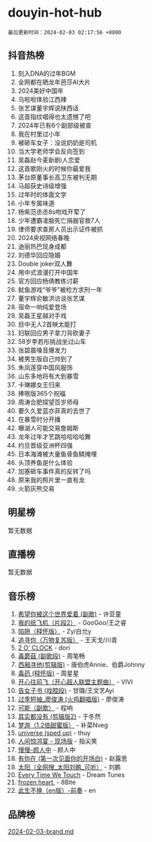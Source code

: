 # douyin-hot-hub

`最后更新时间：2024-02-03 02:17:56 +0800`

## 抖音热榜

1. 刻入DNA的过年BGM
1. 全网都在晒龙年芭莎AI大片
1. 2024美好中国年
1. 乌啦啦体验江西辣
1. 张艺谋董宇辉说陕西话
1. 这首指纹唱得也太遗憾了吧
1. 2024年已有6个副部级被查
1. 我在村里过小年
1. 被砸车女子：没说奶奶是司机
1. 当大学老师学会反向签到
1. 吴磊赵今麦新剧i人恋爱
1. 这首歌刚火的时候你最爱我
1. 茅台原董事长高卫东被判无期
1. 马超获史诗级增强
1. 过年时的体面文学
1. 小年专属味道
1. 杨紫范丞丞8s吻戏开荤了
1. 少年遭霸凌脑死亡捐器官救7人
1. 律师要求查房人员出示证件被抓
1. 2024央视网络春晚
1. 迪丽热巴现身成都
1. 刘德华回应隐婚
1. Double joker双人舞
1. 用中式浪漫打开中国年
1. 官方回应杨倩教练讨薪
1. 鱿鱼游戏“爷爷”被检方求刑一年
1. 董宇辉俞敏洪访谈张艺谋
1. 宿命一响纯爱登场
1. 吴磊王星越对手戏
1. 目中无人2首映太能打
1. 妇联回应男子拿刀背砍妻子
1. 58岁李若彤挑战坐过山车
1. 张碧晨嗓音爆发力
1. 被男生版自己帅到了
1. 朱凤莲穿中国风服饰
1. 山东多地将有大到暴雪
1. 卡琳娜女王归来
1. 捧哏版365个祝福
1. 周涛合肥探望百岁师母
1. 要久久爱蓝亦菲真的去世了
1. 在暴雪时分开播
1. 曝湖人可能交易詹姆斯
1. 龙年过年才艺跳哈哈哈哈舞
1. 约旦晋级亚洲杯四强
1. 日本海滩被大量鱼骨鱼鳞掩埋
1. 头顶养鱼是什么体验
1. 加塞砸车事件真的反转了吗
1. 原来我的照片里一直有龙
1. 火箭灰熊交易

## 明星榜

暂无数据

## 直播榜

暂无数据

## 音乐榜

1. [希望你被这个世界爱着 (副歌)](https://sf3-cdn-tos.douyinstatic.com/obj/tos-cn-ve-2774/oUHCmWQfZlE3QQBKBeD8rCFLpJzPgCpImhsxMt) - 许亚童
1. [我的纸飞机（片段2）](https://sf3-cdn-tos.douyinstatic.com/obj/tos-cn-ve-2774/oM2ZrKcg2CD5AeRB2gkeXOFB1IxAGJdZPazYHf) - GooGoo/王之睿
1. [陷阱（释怀版）](https://sf3-cdn-tos.douyinstatic.com/obj/tos-cn-ve-2774/oE8C21LeZrzKLDFfQYgMzx4GAIHageG5IzayY7) - Zy/白允y
1. [追寻你（万物复苏版）](https://sf5-hl-cdn-tos.douyinstatic.com/obj/tos-cn-ve-2774/oYeAZJsbjIDit9APmBg8u6uDUQnHmoCf3gbo74) - 王天戈/川青
1. [2 O' CLOCK](https://sf3-cdn-tos.douyinstatic.com/obj/tos-cn-ve-2774/oIUBICeqlYQHTigCBOnCMlwBZJkgiBjt1oDfbg) - dori
1. [毒蘑菇 (副歌段)](https://sf3-cdn-tos.douyinstatic.com/obj/tos-cn-ve-2774/ocDEUsfdLjxnlFXtfogBCiQCEqYB7QZgZ8VViM) - 周笔畅
1. [西厢寻他(剪辑版)](https://sf5-hl-cdn-tos.douyinstatic.com/obj/tos-cn-ve-2774/oUsAVfAQKlRNxEv5qxvIB8o5qmIWUcXbzJKJhw) - 唐伯虎Annie、伯爵Johnny
1. [毒药 (释怀版)](https://sf5-hl-cdn-tos.douyinstatic.com/obj/tos-cn-ve-2774/oYILMEAzspdZBIzy4frJNB8ZHPHWAhiwowd4Ad) - 周星星
1. [开心往前飞（开心超人联盟主题曲）](https://sf3-cdn-tos.douyinstatic.com/obj/tos-cn-ve-2774/9d8fb7c82cf1421fb93a9fe925275e0a) - VIVI
1. [告女子书 (戏腔段)](https://sf3-cdn-tos.douyinstatic.com/obj/tos-cn-ve-2774/osCCzFxWgstBDi92ZfBB4ht7gQENBmQMAl0eI6) - 甘璐/王文艺Ayi
1. [过季短袖_廖俊涛 (火鸡翻唱版)](https://sf5-hl-cdn-tos.douyinstatic.com/obj/tos-cn-ve-2774/ogQVJl0tRBKxQgZji7YClFEBrVDeHpPTWfCZbQ) - 廖俊涛
1. [可能（副歌）](https://sf5-hl-cdn-tos.douyinstatic.com/obj/tos-cn-ve-2774/cde1731888894259b333569393c2fb51) - 程响
1. [其实都没有 (剪辑版2)](https://sf5-hl-cdn-tos.douyinstatic.com/obj/tos-cn-ve-2774/oEBNQenHZtBhxYjGgUDQk0BCHTigQafgFlbQ7k) - 于冬然
1. [梦游（1.2倍甜蜜版）](https://sf6-cdn-tos.douyinstatic.com/obj/tos-cn-ve-2774/o4gyAUm8hwufoEABmwVIiQtHsFuGzAEEWtNMzo) - 补菜Nveg
1. [universe (sped up)](https://sf6-cdn-tos.douyinstatic.com/obj/tos-cn-ve-2774/oIQnurQLDCsdYeegkM4CKuVb23MZBXtX6QB8bv) - thuy
1. [人间惊鸿宴 - 现场版](https://sf3-cdn-tos.douyinstatic.com/obj/tos-cn-ve-2774/osF4mrPePAf2Yv8Wfr5fATCHZwL5h1QiGQAKwz) - 指尖笑
1. [慢慢-颜人中](https://sf3-cdn-tos.douyinstatic.com/obj/tos-cn-ve-2774/ocjHNfBXdBxQNC8ZGAeoLMFTUgtBg8bkExunDC) - 颜人中
1. [有你在 (第一次见面你的开场白)](https://sf5-hl-cdn-tos.douyinstatic.com/obj/tos-cn-ve-2774/oAthrQ3ClJBfI57uBoFEgNDYtNCZ0TSYQQfxQ0) - 赵露思
1. [太阳（全网搜_太阳刘鹏_可听）](https://sf5-hl-cdn-tos.douyinstatic.com/obj/tos-cn-ve-2774/ogWbyIQnlBFImVbeDocRdCIYtBHlbJXgfZMvgz) - 刘鹏
1. [Every Time We Touch](https://sf5-hl-cdn-tos.douyinstatic.com/obj/tos-cn-ve-2774/ogN6lUKQeBBfEVhIOMikG1CcJjugxk1tztZyhP) - Dream Tunes
1. [frozen heart.](https://sf5-hl-cdn-tos.douyinstatic.com/obj/tos-cn-ve-2774/oIIWJfyjIACZA9zQMtnJ6hQQhFC4vhCupoRBsO) - 8Bite
1. [此生不换（en版）-前奏](https://sf6-cdn-tos.douyinstatic.com/obj/tos-cn-ve-2774/oMDvUGwhKrKYDEqXiMYEwxZqBWIJFA92CiLAO) - en

## 品牌榜

[2024-02-03-brand.md](2024-02-03-brand.md)
